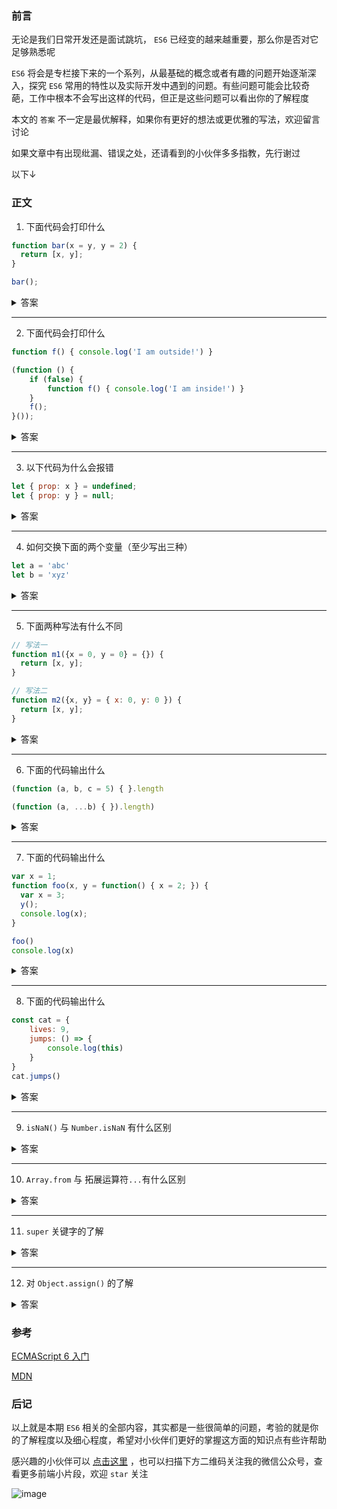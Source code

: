 ### 前言

无论是我们日常开发还是面试跳坑， `ES6` 已经变的越来越重要，那么你是否对它足够熟悉呢

`ES6` 将会是专栏接下来的一个系列，从最基础的概念或者有趣的问题开始逐渐深入，探究 `ES6` 常用的特性以及实际开发中遇到的问题。有些问题可能会比较奇葩，工作中根本不会写出这样的代码，但正是这些问题可以看出你的了解程度

本文的 `答案` 不一定是最优解释，如果你有更好的想法或更优雅的写法，欢迎留言讨论

如果文章中有出现纰漏、错误之处，还请看到的小伙伴多多指教，先行谢过

以下↓

### 正文

1. 下面代码会打印什么
```js
function bar(x = y, y = 2) {
  return [x, y];
}

bar();
```

<details>

<summary>答案</summary>

报错 

`y` 在没赋值之前使用，隐藏的 **暂时性死区**

暂时性死区的本质：只要一进入当前作用域，所要使用的变量就已经存在了，但是不可获取，只有等到声明变量的那一行代码出现，才可以获取和使用该变量

</details>

---

2. 下面代码会打印什么
```js
function f() { console.log('I am outside!') }

(function () {
    if (false) {
        function f() { console.log('I am inside!') }
    }
    f();
}());
```

<details>

<summary>答案</summary>

在 `ES5` 的执行环境(比如 `IE8` )，会打印 `I am inside`，执行方式类似下面这样
```js
function f() { console.log('I am outside!') }

(function () {
    function f() { console.log('I am inside!') }
    if (false) {}
    f();
}())
```

在 `ES6` 的执行环境会报错.这是因为在 `ES6` 环境中，`if` 语句这里形成了块级作用域，在块级作用域中的函数声明类似使用 `var` 声明一个变量，只会将声明提升到所在作用域头部。所以，执行方式就类似下面这样
```js
function f() { console.log('I am outside!') }

(function () {
    var f;
    if (false) {
        function f() { console.log('I am inside!') }
    }
    f(); // 由于 f 是 undefined，所以就导致了错误
}())
```
</details>

---

3. 以下代码为什么会报错
```js
let { prop: x } = undefined;
let { prop: y } = null;
```

<details>

<summary>答案</summary>

解构赋值的规则是：只要等号右边的值不是对象或数组，就先将其转为对象。由于 `undefined` 和 `null` 无法转为对象，所以对它们进行解构赋值，都会报错

</details>

---

4. 如何交换下面的两个变量（至少写出三种）
```js
let a = 'abc'
let b = 'xyz'
```

<details>

<summary>答案</summary>

- 解构赋值
```js
[a, b] = [b, a]
```
- 变成一个对象
```js
a = {a: b, b: a}
b = a.b
a = a.a
```
- 变成一个数组
```js
a = [a, b]
b = a[0]
a = a[1]
```
- 比较骚的方式
```js
a = [b, b = a][0]
```

......

</details>

---

5. 下面两种写法有什么不同
```js
// 写法一
function m1({x = 0, y = 0} = {}) {
  return [x, y];
}

// 写法二
function m2({x, y} = { x: 0, y: 0 }) {
  return [x, y];
}
```

<details>

<summary>答案</summary>

上面的两种写法都对函数的参数设定了默认值

区别是 写法一函数参数的默认值是空对象，但是设置了对象解构赋值的默认值；写法二函数参数的默认值是一个具体的对象，但是没有设置对象解构赋值的默认值

测试方式：
```js
// 函数没有参数的情况
m1() // [0, 0]
m2() // [0, 0]

// x 和 y 都有值的情况
m1({x: 3, y: 8}) // [3, 8]
m2({x: 3, y: 8}) // [3, 8]

// x 有值，y 无值的情况
m1({x: 3}) // [3, 0]
m2({x: 3}) // [3, undefined]

// x 和 y 都无值的情况
m1({}) // [0, 0];
m2({}) // [undefined, undefined]

m1({z: 3}) // [0, 0]
m2({ z: 3 }) // [undefined, undefined]
```

</details>

--- 

6. 下面的代码输出什么
```js
(function (a, b, c = 5) { }.length

(function (a, ...b) { }).length) 
```

<details>

<summary>答案</summary>

2   1

函数参数的默认值以及 `reset` 参数 不计算在函数的 `length` 当中

</details>

--- 

7. 下面的代码输出什么
```js
var x = 1;
function foo(x, y = function() { x = 2; }) {
  var x = 3;
  y();
  console.log(x);
}

foo() 
console.log(x)
```

<details>

<summary>答案</summary>

3 1

- 函数参数和函数内部是两个不同的作用域
- 函数执行的时候，先执行函数参数，然后再执行函数体

正是由于它们是不同的作用域，而且在函数体中使用 `var` 重新声明了变量，所以后面的打印结果就是 `3`；如果没有使用 `var` 声明，而是直接这样 `x = 3` ，那么最终的打印结果就是 2

`x` 的打印结果是 `1`，作用域问题

</details>

---

8. 下面的代码输出什么
```js
const cat = {
    lives: 9,
    jumps: () => {
        console.log(this)
    }
}
cat.jumps() 
```

<details>

<summary>答案</summary>

`this` 指向全局

- 箭头函数没有 `this`
- 对象不能构成单独的作用域

所以上面代码中的 `this` 是指向全局的

</details>

---

9. `isNaN()` 与 `Number.isNaN` 有什么区别

<details>

<summary>答案</summary>

都可以用来检查一个值是否为 `NaN`

区别是 `Number.isNaN()` 不会对值进行转换，如果值不是 `Number` 类型，就直接返回 `false`

```js
isNaN(123)  // false
Number.isNaN(123) // false

isNaN(NaN) // true
Number.isNaN(NaN) // true

isNaN('abc') // true
Number.isNaN('abc') // false

```

</details>

---

10. `Array.from` 与 拓展运算符`...`有什么区别

<details>

<summary>答案</summary>

两者都可以将某些数据结构转换为数组

扩展运算符 背后调用的是遍历器接口（`Symbol.iterator`），如果一个对象没有部署这个接口，就无法转换
> 它的主要使用场景包括函数调用、复制、合并数组以及结合解构赋值生成新的数组等

`Array.from` 方法还支持类似数组的对象(任何有 `length` 属性的对象，都可以通过 `Array.from` 方法转为数组，而此时扩展运算符就无法转换)
> 它的使用场景主要是将两类对象转换为真正的数组：类似数组的对象和可遍历（`iterable`）的对象（包括 `ES6` 新增的数据结构 `Set` 和 `Map`）

另外，`Array.from` 还接收第二个参数，类似于 `map` 操作

```js
let obj = {length: 3}

Array.from(obj) // [undefined, undefined, undefined]
[...obj] // 报错：object is not iterable
```

```js
let arr = [1, 2, 3]

add(...arr) // 相当于 add(1, 2, 3)
Array.from(arr, v=> v * 2) // [2, 4, 6]
```

</details>

---

11. `super` 关键字的了解

<details>

<summary>答案</summary>

`super` 有两种使用方式

> 作为对象时：在普通方法中，指向父类的原型对象。表示原型对象时，只能用在对象的方法之中，用在其他地方都会报错

```js
const proto = {
  foo: 'hello'
};

const obj = {
  foo: 'world',
  find() {
    return super.foo;
  }
};

Object.setPrototypeOf(obj, proto); // 指定原型对象
obj.find() // "hello"
```

> 作为函数调用时：代表父类的构造函数，只能用在子类的构造函数之中，用在其他地方就会报错

在 `class` 继承时，我们需要手动指定子类的 `constructor` ，这时候 `super` 就派上了用场

```js
class A {}

class B extends A {
  constructor() {
    super();
  }
}
```

`ES6` 规定，子类的构造函数必须执行一次 `super` 函数

`super` 代表了父类 `A` 的构造函数，返回的是子类 `B` 的实例，即 `super` 内部的 `this` 指的是 `B` 的实例，因此 `super()` 在这里相当于 `A.prototype.constructor.call(this)`

</details>

---

12. 对 `Object.assign()` 的了解

<details>

<summary>答案</summary>

> `Object.assign` 方法用于**对象的合并**，将源对象(`scource`)的所有**可枚举属性**，复制到目标对象(`target`)

```js
Object.assign(target, source1, source2)
```

特点：

- 浅拷贝
- 拷贝源对象的自身属性（不拷贝继承属性），也不拷贝不可枚举的属性
- 只能进行值的复制，如果要复制的值是一个取值函数，那么将求值后再复制
```js
const source = {
  get foo() { return 1 }
};
const target = {};

Object.assign(target, source) // { foo: 1 }
```
- 如果目标对象与源对象有同名属性，或多个源对象有同名属性，则后面的属性会覆盖前面的属性
```js
let obj = {a: 1, b: 2}
let obj1 = {a: 10}

Object.assign(obj, obj1) // {a: 10, b: 2}
```
- 如果只有一个参数，`Object.assign` 会直接返回该参数
- 如果该参数不是对象，则会先转成对象，然后返回
- `undefined` 和 `null` 无法转成对象，所以如果它们作为参数，就会报错.但是如果 `undefined` 和 `null` 不在首参数，就不会报错
```js
Object.assign(undefined) // 报错
Object.assign(null) // 报错

Object.assign({}, undefined) // {}
Object.assign({}, null) // {}
```

更多用法，可参考阮大大的作品 [ECMAScript 6 入门](http://es6.ruanyifeng.com/#docs/object-methods#Object-assign)

</details>

### 参考

[ECMAScript 6 入门 ](http://es6.ruanyifeng.com/)

[MDN](https://developer.mozilla.org/zh-CN/)

### 后记

以上就是本期 `ES6` 相关的全部内容，其实都是一些很简单的问题，考验的就是你的了解程度以及细心程度，希望对小伙伴们更好的掌握这方面的知识点有些许帮助

感兴趣的小伙伴可以 [点击这里](https://github.com/ltadpoles/web-document) ，也可以扫描下方二维码关注我的微信公众号，查看更多前端小片段，欢迎 `star` 关注


![image](https://raw.githubusercontent.com/ltadpoles/web-document/master/Other/images/weChat.jpg)
